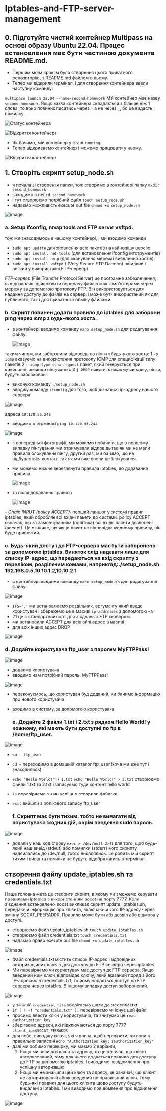 # Iptables-and-FTP-server-management

## 0. Підготуйте чистий контейнер Multipass на основі образу Ubuntu 22.04. Процес встановлення має бути частиною документа README.md.

- Першим моїм кроком було створення цього приватного репозиторію, з README.md файлом в ньому.
- Тепер ми відкрили термінал, і для створення контейнера ввели наступну команду:

`multipass launch 22.04 --name=second-homework`
Мій контейнер має назву `second-homework`. Якщо назва контейнера складається з більше ніж 1 слова, то воно повинно писатись через `-` а не через `_`, бо це видасть помилку.

![Статус контейнера](https://github.com/Anastasiiasyvak/Iptables-and-FTP-server-management/assets/119412566/93b6f467-00c4-4f2a-84b4-d474f5566cb3)

![Відкриття контейнера](https://github.com/Anastasiiasyvak/Iptables-and-FTP-server-management/assets/119412566/c55b0875-5e64-43e7-953c-e1d76bbf7bf4)

- Як бачимо, мій контейнер у стані `running`.
- Тепер відкриваємо контейнер і можемо працювати у ньому.

![Відкриття контейнера](https://github.com/Anastasiiasyvak/Iptables-and-FTP-server-management/assets/119412566/c10cedc1-e3cf-474b-8e1b-3dcee5ffe729)

## 1. Створіть скрипт setup_node.sh

- я почала зі створення папки, тож створимо в контейнері папку `mkdir second_homework`
- заходимо в неї `cd second homework`
- і тут створюємо потрібний файл `touch setup_node.sh`
- надаємо можливість execute out file `chmod +x setup_node.sh`
  
![image](https://github.com/Anastasiiasyvak/Iptables-and-FTP-server-management/assets/119412566/577e97a6-512b-444c-a0d0-dd463db8e017)

### a. Setup ifconfig, nmap tools and FTP server vsftpd.

тож ми знаходимось в нашому контейнері, і ми вводимо команди
- `sudo apt update` для оновлення всіх пакетів на найновішу версію
- `sudo apt install net-tools` (для встановлення ifconfig інтструментів) 
- `sudo apt install nmap` (для сканування мережі і виявлення хостів) 
- `sudo apt install vsftpd` ( (Very Secure FTP Daemon) швидкий і легкий у використанні FTP-сервер)

*FTP-сервер* (File Transfer Protocol Server) 
це програмне забезпечення, яке дозволяє здійснювати передачу файлів між комп'ютерами через мережу за допомогою протоколу FTP. Він використовується для надання доступу до файлів на сервері і може бути використаний як для публічного, так і для приватного обміну файлами.

### b. Скрипт повинен додати правило до iptables для заборони ping через icmp з будь-якого хоста. 

- в контейнері вводимо команду `nano setup_node.sh` для редагування файлу.

  ![image](https://github.com/Anastasiiasyvak/Iptables-and-FTP-server-management/assets/119412566/4551a8f7-908b-447c-8bf3-70712a570298)

 таким чином, ми заборонили відповідь на пінги з будь-якого хоста:
1 `-p icmp` вказуємо на використання протоколу ICMP для специфікації типу пакетів
2 `--icmp-type echo-request` пакет, який генерується при виконанні команди пінгування.
3 `j DROP` пакети, в нашому випадку, пінги, будуть заблоковані.

- виконую команду `./setup_node.sh`
- вводжу команду `ifconfig` для того, щоб дізнатися ip-адресу нашого сервера

![image](https://github.com/Anastasiiasyvak/Iptables-and-FTP-server-management/assets/119412566/08c2105c-036e-4aca-b384-b3a31d6ada20)

  адреса `10.120.55.242`
  
- вводимо в терміналі `ping 10.120.55.242`

![image](https://github.com/Anastasiiasyvak/Iptables-and-FTP-server-management/assets/119412566/d770e4a8-2e4d-4945-b234-7c8e508cb4e8)

- з попередньої фотографії, ми можемо побачити, що в першому випадку пінгування, ми отримували відповідь,так як ми не мали правила блокування пінгу, другий раз, ми бачимо, що не відбувається контакт, так як ми вже ввели це блокування.
  
- ми можемо нижче переглянути правила iptables, до додавання правила

  ![image](https://github.com/Anastasiiasyvak/Iptables-and-FTP-server-management/assets/119412566/f91757dc-b664-4c47-9792-bd1845a7539f)

- та після додавання правила

  ![image](https://github.com/Anastasiiasyvak/Iptables-and-FTP-server-management/assets/119412566/ddd07887-b64d-44ba-a912-d2b60b80de5d)

*- Chain INPUT (policy ACCEPT):*
перший ланцюг у системі правил iptables, який обробляє всі вхідні пакети до системи.
policy ACCEPT означає, що за замовчуванням (політика) всі вхідні пакети дозволені (accept). Це означає, що якщо пакет не відповідає жодному правилу, він буде прийнятий.

### c. Будь-який доступ до FTP-сервера має бути заборонено за допомогою iptables. Виняток слід надавати лише для списку IP-адрес, що передаються на вхід скрипту з переліком, розділеним комами, наприклад:./setup_node.sh 192.168.0.5,10.10.1.2,10.10.2.1

- в контейнері вводимо команду `nano setup_node.sh` для редагування файлу.

![image](https://github.com/Anastasiiasyvak/Iptables-and-FTP-server-management/assets/119412566/0dceda3f-c3bd-4be6-803a-65b911240245)

- `IFS=','` ми встановлюємо роздільник, аргументу який введе користувач і збережемо це в масиві `ip-addresses` з допомогою -a
- 21 це є стандартний порт для з'єднань з FTP сервером.
- ми встановили ACCEPT для всіх айпі адрес в масиві
- для всіх інших адрес DROP
  
![image](https://github.com/Anastasiiasyvak/Iptables-and-FTP-server-management/assets/119412566/1479cf1a-aa6c-4310-863b-50d600d280af)

### d. Додайте користувача ftp_user з паролем MyFTPPass!

![image](https://github.com/Anastasiiasyvak/Iptables-and-FTP-server-management/assets/119412566/00b11934-43fe-44ee-b38a-8c31f118a9f8)

- додаємо користувача
- вводимо нам потрібний пароль, MyFTPPass!

![image](https://github.com/Anastasiiasyvak/Iptables-and-FTP-server-management/assets/119412566/f1521428-54cf-423d-95e8-411efa9daffd)

- переконуємось, що користувач буд доданий, ми бачимо інформацію про нового користувача
- входимо в систему, за допомогою користувача

  ### e. Додайте 2 файли 1.txt і 2.txt з рядком Hello World! у кожному, які мають бути доступні по ftp в /home/ftp_user.

![image](https://github.com/Anastasiiasyvak/Iptables-and-FTP-server-management/assets/119412566/1a88c15c-7ee3-4ff2-9d65-97a358319cc8)

- `su - ftp_user`
- `cd ~` переходимо в домашній каталог ftp_user (хоча ми вже тут і знаходились)
- `echo "Hello World!" > 1.txt` `echo "Hello World!" > 2.txt` створюємо файли 1.txt та 2.txt і записуємо туди контент hello world
- `ls` перевіряємо чи ми успішно створили файлики
- `exit` вийшли з облікового запису ftp_user

  ### f. Скрипт має бути тихим, тобто не вимагати від користувача жодних дій, окрім введення sudo пароль.

![image](https://github.com/Anastasiiasyvak/Iptables-and-FTP-server-management/assets/119412566/9c90c435-c058-4e79-b102-b11429675718)

- додали у наш код строку `exec > /dev/null 2>&1` для того, щоб будь-який наш вивід (stdout) або помилки (stderr) мого скрипту надсилались до /dev/null, тобто видалялись. Це робить мій скрипт тихим і вивід та помилки не будуть відображатись в терміналі.  

## створення файлу update_iptables.sh та credentials.txt

Наша головна мета це створити скрипт, в якому ми зможемо керувати правилами iptables з використанням socat на порту 7777. Коли з'єднання встановлено, socat викликає скрипт update_iptables.sh, передаючи інформацію про клієнта, включаючи його IP-адресу через змінну SOCAT_PEERADDR. Правило може бути або дозвіл або відмова у доступі.

- створюємо файл update_iptables.sh `touch update_iptables.sh`
- створюємо файл credentials.txt `touch credentials.txt`
- надаємо право execute our file `chmod +x update_iptables.sh`

![image](https://github.com/Anastasiiasyvak/Iptables-and-FTP-server-management/assets/119412566/5e12fb8a-9a78-49d2-932d-f49fd343e13d)

- Файл credentials.txt містить список IP-адрес і відповідних авторизаційних ключів для доступу до FTP сервера через iptables
- Ми перевіряємо чи користувач має доступ до FTP сервера. Якщо введений ним ключ, відповідає ключу, який вказаний поряд з його IP-адресою в сredentials.txt, то йому надається доступ до FTP сервера через iptables. В іншому випадку доступ заборонений.

![image](https://github.com/Anastasiiasyvak/Iptables-and-FTP-server-management/assets/119412566/7104baf3-dbc8-4b60-b6ce-a37eeef25057)

- у змінній `credential_file` зберігаємо шлях до credential.txt
- `if [ ! -f "credentials.txt" ];` перевіряємо чи існує цей файл 
- просимо ввести ключ у користувача, та зчитуємо це `read authorization_key`
- зберігаємо адреси, які підключаються до порту 7777 `client_ip=$SOCAT_PEERADDR`
- для себе, виводжу ключі, які я ввела, щоб перевірити, чи вони є правильно записані `echo "Authorization key: $authorization_key"`
- далі ми робимо перевірку, ми маємо 2 варіанти,
  1. Якщо ми знайшли ключ та адресу, то це означає, що клієнт авторизований, тому для нього додається правило для доступу до FTP за допомогою iptables. І виводимо повідомлення про успішну авторизацію
  2. Якщо ми не знайшли цей ключ та адресу, це означає, що клієнт не авторизований абож введений не правильний ключ. Тому будь-які правила для цього клієнта щодо доступу будуть видалені з iptables. І ми виводимо повідомлення про відхилення доступу. 

![image](https://github.com/Anastasiiasyvak/Iptables-and-FTP-server-management/assets/119412566/04711d06-f0a7-40a4-af8d-49f24a0fba51)

